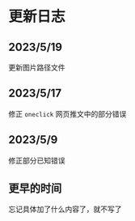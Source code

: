 # 更新日志

## 2023/5/19

更新图片路径文件

## 2023/5/17

修正 `oneclick` 网页推文中的部分错误

## 2023/5/9

修正部分已知错误

## 更早的时间

忘记具体加了什么内容了，就不写了